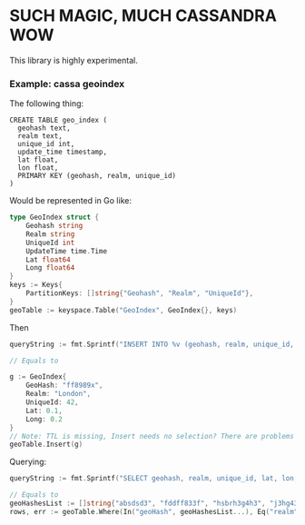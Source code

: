 SUCH MAGIC, MUCH CASSANDRA WOW
===

This library is highly experimental.


### Example: cassa geoindex

The following thing:

```
CREATE TABLE geo_index (
  geohash text,
  realm text,
  unique_id int,
  update_time timestamp,
  lat float,
  lon float,
  PRIMARY KEY (geohash, realm, unique_id)
)
```

Would be represented in Go like:

```go
type GeoIndex struct {
	Geohash string
	Realm string
	UniqueId int
	UpdateTime time.Time
	Lat float64
	Long float64
}
keys := Keys{
	PartitionKeys: []string{"Geohash", "Realm", "UniqueId"},
}
geoTable := keyspace.Table("GeoIndex", GeoIndex{}, keys)
```

Then

```go
queryString := fmt.Sprintf("INSERT INTO %v (geohash, realm, unique_id, update_time, lat, lon) VALUES ('%s', '%s', %d, dateof(now()), %f, %f) USING TTL %d;", table, geoHashes["centre"], realm, uniqueId, latitude, longitude, ttl)

// Equals to

g := GeoIndex{
	GeoHash: "ff8989x",
	Realm: "London",
	UniqueId: 42,
	Lat: 0.1,
	Long: 0.2
}
// Note: TTL is missing, Insert needs no selection? There are problems with this...
geoTable.Insert(g)
```

Querying:

```go
queryString := fmt.Sprintf("SELECT geohash, realm, unique_id, lat, lon, update_time FROM %v WHERE geohash IN (%v) AND realm = '%v';", table, geoHashesList, realm)

// Equals to
geoHashesList := []string{"absdsd3", "fddff833f", "hsbrh3g4h3", "j3hg43h4g3hg4"}
rows, err := geoTable.Where(In("geoHash", geoHashesList...), Eq("realm", "London")).Query().Read()
```

